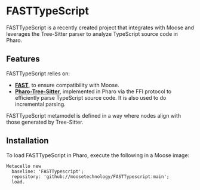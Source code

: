# FASTTypeScript  

FASTTypeScript is a recently created project that integrates with Moose and leverages the Tree-Sitter parser to analyze TypeScript source code in Pharo.  

## Features  
FASTTypeScript relies on:  
- **[FAST][fast]**, to ensure compatibility with Moose.  
- **[Pharo-Tree-Sitter][pharo-tree-sitter]**, implemented in Pharo via the FFI protocol to efficiently parse TypeScript source code. It is also used to do incremental parsing.

FASTTypeScript metamodel is defined in a way where nodes align with those generated by Tree-Sitter.

## Installation  

To load FASTTypeScript in Pharo, execute the following in a Moose image:  

```smalltalk  
Metacello new  
  baseline: 'FASTTypescript';  
  repository: 'github://moosetechnology/FASTTypescript:main';  
  load.
```  

[fast]: https://github.com/moosetechnology/FAST 
[pharo-tree-sitter]: https://github.com/Evref-BL/Pharo-Tree-Sitter
  
